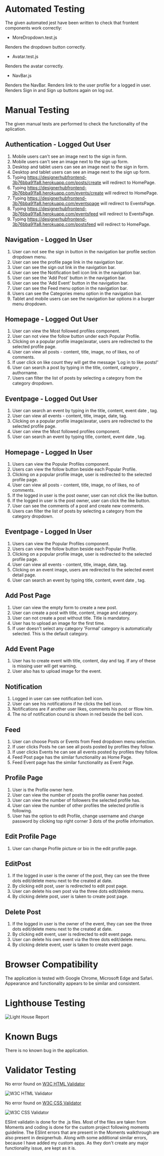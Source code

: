 # Automated Testing

The given automated jest have been written to check that frontent components work correctly:

* MoreDropdown.test.js

Renders the dropdown button correctly.

* Avatar.test.js

Renders the avatar correctly.

* NavBar.js

Renders the NavBar.
Renders link to the user profile for a logged in user.
Renders Sign in and Sign up buttons again on log out.

# Manual Testing

The given manual tests are performed to check the functionality of the aplication.

## Authentication - Logged Out User

1. Mobile users can't see an image next to the sign in form.
2. Mobile users can't see an image next to the sign up form.
3. Desktop and tablet users can see an image next to the sign in form.
4. Desktop and tablet users can see an image next to the sign up form.
5. Typing https://designerhubfrontend-3b76bba91fa8.herokuapp.com/posts/create will redirect to HomePage.
6. Typing https://designerhubfrontend-3b76bba91fa8.herokuapp.com/events/create will redirect to HomePage.
7. Typing https://designerhubfrontend-3b76bba91fa8.herokuapp.com/eventspage will redirect to EventsPage.
8. Typing https://designerhubfrontend-3b76bba91fa8.herokuapp.com/eventsfeed will redirect to EventsPage.
9. Typing https://designerhubfrontend-3b76bba91fa8.herokuapp.com/postsfeed will redirect to HomePage.

## Navigation - Logged In User

1. User can not see the sign in button in the navigation bar profile section dropdown menu.
2. User can see the profile page link in the navigation bar.
3. User can see the sign out link in the navigation bar.
4. User can see the Notification bell icon link in the navigation bar.
5. User can see the 'Add Post' button in the navigation bar.
6. User can see the 'Add Event' button in the navigation bar.
7. User can see the Feed menu option in the navigation bar.
8. Users can see the Categories menu option in the navigation bar.
9. Tablet and mobile users can see the navigation bar options in a burger menu dropdown.

## Homepage - Logged Out User

1. User can view the Most followed profiles component.
2. User can not view the follow button under each Popular Profile.
3. Clicking on a popular profile image/avatar, users are redirected to the selected profile page.
4. User can view all posts - content, title, image, no of likes, no of comments.
5. If user click on like count they will get the message 'Log in to like posts!'
6. User can search a post by typing in the title, content, category , authorname.
7. Users can filter the list of posts by selecting a category from the category dropdown.


## Eventpage - Logged Out User

1. User can search an event by typing in the title, content, event date , tag.
2. User can view all events - content, title, image, date, tag.
3. Clicking on a popular profile image/avatar, users are redirected to the selected profile page.
4. User can view the Most followed profiles component.
5. User can search an event by typing  title, content, event date , tag.

## Homepage - Logged In User

1. Users can view the Popular Profiles component.
2. Users can view the follow button beside each Popular Profile.
3. Clicking on a popular profile image, user is redirected to the selected profile page.
4. User can view all posts - content, title, image, no of likes, no of comments.
5. If the logged in user is the post owner, user can not click the like button.
6. If the logged in user is the post owner, user can click the like button.
7. User can see the comments of a post and create new comments.
8. Users can filter the list of posts by selecting a category from the category dropdown.

## Eventpage - Logged In User

1. Users can view the Popular Profiles component.
2. Users can view the follow button beside each Popular Profile.
3. Clicking on a popular profile image, user is redirected to the selected profile page.
4. User can view all events - content, title, image, date, tag.
5. Clicking on an event image, users are redirected to the selected event detail page.
6. User can search an event by typing  title, content, event date , tag.

## Add Post Page

1. User can view the empty form to create a new post.
2. User can create a post with title, content, image and category.
3. User can not create a post without title. Title is mandatory.
4. User has to upload an image for the first time.
5. If user doesn't select any category 'Formal' category is automatically selected. This is the default category.

## Add Event Page

1. User has to create event with title, content, day and tag. If any of these is missing user will get warning. 
2. User also has to upload image for the event.

## Notification

1. Logged in user can see notification bell icon.
2. User can see his notifications if he clicks the bell icon.
3. Notifications are if another user likes, comments his post or fllow him.
4. The no of notification cound is shown in red beside the bell icon.

## Feed

1. User can choose Posts or Events from Feed dropdown menu selection.
2. If user clicks Posts he can see all posts posted by profiles they follow.
3. If user clicks Events he can see all events posted by profiles they follow.
4. Feed Post page has the similar functionality as Home Page.
5. Feed Event page has the similar functionality as Event Page.

## Profile Page

1. User is the Profile owner here.
2. User can view the number of posts the profile owner has posted.
3. User can view the number of followers the selected profile has.
4. User can view the number of other profiles the selected profile is following.
5. User has the option to edit Profile, change username and change password by clicking top right corner 3 dots of the profile information.

## Edit Profile Page
1. User can change Profile picture or bio in the edit profile page.

## EditPost

1. If the logged in user is the owner of the post, they can see the three dots edit/delete menu next to the created at date.
2. By clicking edit post, user is redirected to edit post page.
3. User can delete his own post via the three dots edit/delete menu.
4. By clicking delete post, user is taken to create post page. 

## Delete Post

1. If the logged in user is the owner of the event, they can see the three dots edit/delete menu next to the created at date.
2. By clicking edit event, user is redirected to edit event page.
3. User can delete his own event via the three dots edit/delete menu.
4. By clicking delete event, user is taken to create event page. 

# Browser Compatibility

The application is tested with Google Chrome, Microsoft Edge and Safari. Appearance and functionality appears to be similar and consistent.

# Lighthouse Testing

![Light House Report](docs/readme/images/lighthouse.png)

# Known Bugs
There is no known bug in the application.

# Validator Testing

No error found on [W3C HTML Validator](https://validator.w3.org/)

 ![W3C HTML Validator](docs/readme/images/htmlvalidator.png)

No error found on [W3C CSS Validator](https://jigsaw.w3.org/css-validator/)

![W3C CSS Validator](docs/readme/images/cssvalidator.png)

ESlint validatin is done for the .js files. Most of the files are taken from Moments and coding is done for the custom project following moments guideline.
The ESlint errors that are present in the Moments walkthrough are also present in designerhub. Along with some additional similar errors, because I have added my custom apps. As they don't create any major functionality issue, are kept as it is.


